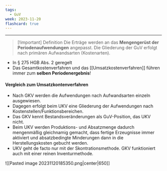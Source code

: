 ```yaml
---
tags:
  - GuV
week: 2023-11-20
flashcard: true
---
```

***

> [!important] Definition
> Die Erträge werden an das **Mengengerüst der Periodenaufwendungen** angepasst. Die Gliederung der GuV erfolgt nach primären Aufwandsarten (Kostenarten).

- In § 275 HGB Abs. 2 geregelt
- Das Gesamtkostenverfahren und das [[Umsatzkostenverfahren]] führen immer zum **selben Periodenergebnis**!

#### Vergleich zum Umsatzkontenverfahren
- Nach GKV werden die Aufwendungen nach Aufwandsarten einzeln ausgewiesen.
- Dagegen erfolgt beim UKV eine Gliederung der Aufwendungen nach Kostenstellen/Funktionsbereichen.
- Das GKV kennt Bestandsveränderungen als GuV-Position, das UKV nicht.
- Beim UKV werden Produktions- und Absatzmenge dadurch mengenmäßig gleichnamig gemacht, dass fertige Erzeugnisse immer aktiviert und absatzbedingte Minderungen dann in die Herstellungskosten gebucht werden.
- UKV geht de facto nur mit der Skontrationsmethode. GKV funktioniert auch mit einer reinen Inventurmethode.

![[Pasted image 20231120185350.png|center|650]]